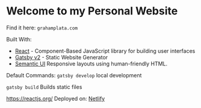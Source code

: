 # Welcome to my Personal Website

Find it here: `grahamplata.com`

Built With:
* [React](https://www.reactjs.org/) - Component-Based JavaScript library for building user interfaces
* [Gatsby v2](https://www.gatsbyjs.org/) - Static Website Generator
* [Semantic UI](https://react.semantic-ui.com) Responsive layouts using human-friendly HTML.

Default Commands:
`gatsby develop` local development

`gatsby build` Builds static files

https://reactjs.org/
Deployed on: [Netlify](https://netlify.com)
